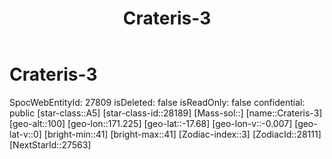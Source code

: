 ﻿---
title: "Crateris-3"
location: [-17.68,171.225,100]
type: Station
tags:
- astro/Star

---

# Crateris-3

SpocWebEntityId: 27809
isDeleted: false
isReadOnly: false
confidential: public
[star-class::A5]
[star-class-id::28189]
[Mass-sol::]
[name::Crateris-3]
[geo-alt::100]
[geo-lon::171.225]
[geo-lat::-17.68]
[geo-lon-v::-0.007]
[geo-lat-v::0]
[bright-min::41]
[bright-max::41]
[Zodiac-index::3]
[ZodiacId::28111]
[NextStarId::27563]

